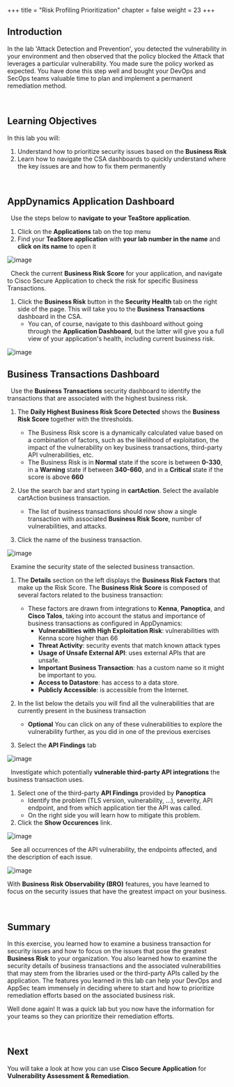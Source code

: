 +++
title = "Risk Profiling Prioritization"
chapter = false
weight = 23
+++


## Introduction

In the lab 'Attack Detection and Prevention', you detected the vulnerability in your environment and then observed that the policy blocked the Attack that leverages a particular vulnerability. You made sure the policy worked as expected. You have done this step well and bought your DevOps and SecOps teams valuable time to plan and implement a permanent remediation method.

<br>

## Learning Objectives

In this lab you will:

1. Understand how to prioritize security issues based on the **Business Risk**
2. Learn how to navigate the CSA dashboards to quickly understand where the key issues are and how to fix them permanently

<br>

## AppDynamics Application Dashboard

<span style="color: #143c76;"><i class='fas fa-circle fa-sm'></i></span>&nbsp; Use the steps below to **navigate to your TeaStore application**.

1. Click on the **Applications** tab on the top menu
2. Find your **TeaStore application** with **your lab number in the name** and **click on its name** to open it

![image](/images/20_hands_on/security_state_01_B.png)

<span style="color: #143c76;"><i class='fas fa-circle fa-sm'></i></span>&nbsp; Check the current **Business Risk Score** for your application, and navigate to Cisco Secure Application to check the risk for specific Business Transactions.

1. Click the **Business Risk** button in the **Security Health** tab on the right side of the page.
This will take you to the **Business Transactions** dashboard in the CSA. 
      - You can, of course, navigate to this dashboard without going through the **Application Dashboard**, but the latter will give you a full view of your application's health, including current business risk.

![image](/images/20_hands_on/risk_profiling_01_B.png)

## Business Transactions Dashboard

<span style="color: #143c76;"><i class='fas fa-circle fa-sm'></i></span>&nbsp; Use the **Business Transactions** security dashboard to identify the transactions that are associated with the highest business risk.

1. The **Daily Highest Business Risk Score Detected** shows the **Business Risk Score** together with the thresholds.
      - The Business Risk score is a dynamically calculated value based on a combination of factors, such as the likelihood of exploitation, the impact of the vulnerability on key business transactions, third-party API vulnerabilities, etc.
      - The Business Risk is in **Normal** state if the score is between **0-330**, in a **Warning** state if between **340-660**, and in a **Critical** state if the score is above **660**

2. Use the search bar and start typing in **cartAction**. Select the available cartAction business transaction.   
      - The list of business transactions should now show a single transaction with associated **Business Risk Score**, number of vulnerabilities, and attacks.
3. Click the name of the business transaction.

![image](/images/20_hands_on/risk_profiling_02_B.png)

<span style="color: #143c76;"><i class='fas fa-circle fa-sm'></i></span>&nbsp; Examine the security state of the selected business transaction.

1. The **Details** section on the left displays the **Business Risk Factors** that make up the Risk Score. The **Business Risk Score** is composed of several factors related to the business transaction:
      - These factors are drawn from integrations to **Kenna**, **Panoptica**, and **Cisco Talos**, taking into account the status and importance of business transactions as configured in AppDynamics:
         - **Vulnerabilities with High Exploitation Risk**: vulnerabilities with Kenna score higher than 66
         - **Threat Activity**: security events that match known attack types
         - **Usage of Unsafe External API**: uses external APIs that are unsafe.
         - **Important Business Transaction**: has a custom name so it might be important to you.
         - **Access to Datastore**: has access to a data store.
         - **Publicly Accessible**: is accessible from the Internet.
      
2. In the list below the details you will find all the vulnerabilities that are currently present in the business transaction
      - **Optional** You can click on any of these vulnerabilities to explore the vulnerability further, as you did in one of the previous exercises
3. Select the **API Findings** tab

![image](/images/20_hands_on/risk_profiling_03.png)

<span style="color: #143c76;"><i class='fas fa-circle fa-sm'></i></span>&nbsp; Investigate which potentially **vulnerable third-party API integrations** the business transaction uses.

1. Select one of the third-party **API Findings** provided by **Panoptica**
      - Identify the problem (TLS version, vulnerability, ...), severity, API endpoint, and from which application tier the API was called.
      - On the right side you will learn how to mitigate this problem.
2. Click the **Show Occurences** link.

![image](/images/20_hands_on/risk_profiling_04.png)

<span style="color: #143c76;"><i class='fas fa-circle fa-sm'></i></span>&nbsp; See all occurrences of the API vulnerability, the endpoints affected, and the description of each issue.

![image](/images/20_hands_on/risk_profiling_05.png)

With **Business Risk Observability (BRO)** features, you have learned to focus on the security issues that have the greatest impact on your business.

<br>


## Summary

In this exercise, you learned how to examine a business transaction for security issues and how to focus on the issues that pose the greatest **Business Risk** to your organization. You also learned how to examine the security details of business transactions and the associated vulnerabilities that may stem from the libraries used or the third-party APIs called by the application. The features you learned in this lab can help your DevOps and AppSec team immensely in deciding where to start and how to prioritize remediation efforts based on the associated business risk.

Well done again! It was a quick lab but you now have the information for your teams so they can prioritize their remediation efforts.

<br>

## Next <span style="color: #143c76;"><i class='fas fa-cog fa-spin fa-sm'></i></span>&nbsp;

You will take a look at how you can use **Cisco Secure Application** for **Vulnerability Assessment & Remediation**.

<br>
